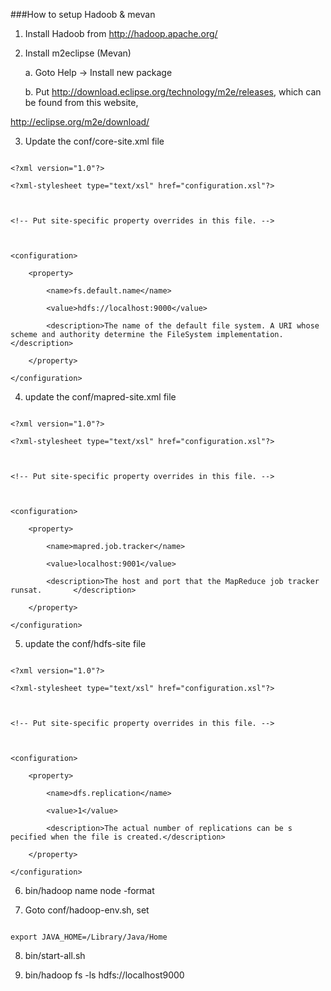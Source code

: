 ###How to setup Hadoob & mevan



1. Install Hadoob from  http://hadoop.apache.org/



2. Install m2eclipse (Mevan)

    a. Goto Help -> Install new package

    b. Put http://download.eclipse.org/technology/m2e/releases, which can be found from this website, 

http://eclipse.org/m2e/download/  



3. Update the conf/core-site.xml file

```

<?xml version="1.0"?>

<?xml-stylesheet type="text/xsl" href="configuration.xsl"?>



<!-- Put site-specific property overrides in this file. -->



<configuration>

    <property>

        <name>fs.default.name</name>

        <value>hdfs://localhost:9000</value>

        <description>The name of the default file system. A URI whose scheme and authority determine the FileSystem implementation.</description>

    </property> 

</configuration>

```

4. update the conf/mapred-site.xml file

```

<?xml version="1.0"?>

<?xml-stylesheet type="text/xsl" href="configuration.xsl"?>



<!-- Put site-specific property overrides in this file. -->



<configuration>

    <property>

        <name>mapred.job.tracker</name>

        <value>localhost:9001</value>

        <description>The host and port that the MapReduce job tracker runsat.       </description>

    </property> 

</configuration>

```

5. update the conf/hdfs-site file

```

<?xml version="1.0"?>

<?xml-stylesheet type="text/xsl" href="configuration.xsl"?>



<!-- Put site-specific property overrides in this file. -->



<configuration>

    <property>

        <name>dfs.replication</name>

        <value>1</value>

        <description>The actual number of replications can be s     pecified when the file is created.</description>

    </property> 

</configuration>

```

6. bin/hadoop name node -format



7. Goto conf/hadoop-env.sh, set

```

export JAVA_HOME=/Library/Java/Home

```

8. bin/start-all.sh



9. bin/hadoop fs -ls hdfs://localhost9000


